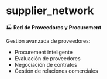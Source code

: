 # supplier_network

🏭 **Red de Proveedores y Procurement**

Gestión avanzada de proveedores:
- Procurement inteligente
- Evaluación de proveedores
- Negociación de contratos
- Gestión de relaciones comerciales